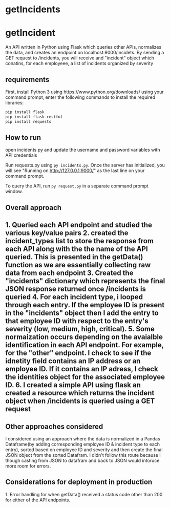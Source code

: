 # getIncidents
<h1>getIncident</h1>
<p>An API written in Python using Flask which queries other APIs, normalizes the data, and creates an endpoint on localhost:9000/incidets. By sending a GET request to /incidents, you will receive and "incident" object which conatins, for each employeee, a list of incidents organized by severity </p>

<h2>requirements</h2>
<p>First, install Python 3 using https://www.python.org/downloads/
using your command prompt, enter the following commands to install the required libraries: 
</p>
 
```python
pip install flask
pip install flask-restful
pip install requests
```
<h2>How to run</h2>
open incidents.py and update the username and password variables with API credentials 

Run requests.py using `py incidents.py`. Once the server has initialized, you will see "Running on http://127.0.0.1:9000/" as the last line on your command prompt. 

To query the API, run `py request.py` in a separate command prompt window. 

<h2>Overall approach<h2>
<p>
 1. Queried each API endpoint and studied the various key/value pairs
 2. created the incident_types list to store the response from each API along with the the name of the API queried. This is presented in the getData() function as we are essentially collecting raw data from each endpoint
 3. Created the "incidents" dictionary which represents the final JSON response returned once /incidents is queried 
 4. For each incident type, i looped through each entry. If the employee ID is present in the "incidents" object then I add the entry to that employee ID with respect to the entry's severity (low, medium, high, critical).
 5. Some normaization occurs depending on the avaialble identification in each API endpoint. For example, for the "other" endpoint. I check to see if the idnetity field contains an IP address or an employee ID. If it contains an IP adress, I check the identities object for the associated employee ID.
 6. I created a simple API using flask an created a resource which returns the incident object when /incidents is queried using a GET request 
</p>
 
<h2>Other approaches considered</h2>

I considered using an approach where the data is normalized in a Pandas Dataframe(by adding corresponding employee ID & incident type to each entry), sorted based on employee ID and severity and then create the final JSON object from the sorted Datafram. I didn't follow this route because i though casting from JSON to datafram and back to JSON would intoruce more room for errors. 
 
 <h2>Considerations for deployment in production</h2>
 1. Error handling for when getData() received a status code other than 200 for either of the API endpoints.



